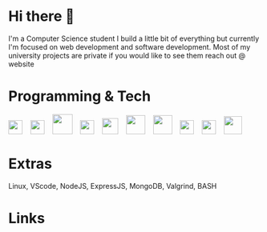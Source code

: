 # Hi there 👋
I'm a Computer Science student I build a little bit of everything but currently I'm focused on web development and software development.
Most of my university projects are private if you would like to see them reach out @ website

# Programming & Tech
<p>
  <img src="https://upload.wikimedia.org/wikipedia/commons/6/6a/JavaScript-logo.png" height="28">
  &nbsp;&nbsp;
  <img src="https://cdn-icons-png.flaticon.com/512/732/732212.png" height="28">
  &nbsp;&nbsp;
  <img src="https://cdn.freebiesupply.com/logos/large/2x/css3-logo-png-transparent.png" height="40">
  &nbsp;&nbsp;
  <img src="https://cdn.freebiesupply.com/logos/large/2x/nodejs-icon-logo-png-transparent.png" height="28">
  &nbsp;&nbsp;
  <img src="https://upload.wikimedia.org/wikipedia/commons/thumb/c/c3/Python-logo-notext.svg/1869px-Python-logo-notext.svg.png" height="32">
  &nbsp;&nbsp;
  <img src="https://cdn-icons-png.flaticon.com/512/226/226777.png" height="38">
  &nbsp;&nbsp;
  <img src="https://cdn.icon-icons.com/icons2/2107/PNG/512/file_type_vscode_icon_130084.png" height="38">
  &nbsp;&nbsp;
  <img src="https://upload.wikimedia.org/wikipedia/commons/1/19/C_Logo.png" height="28">
  &nbsp;&nbsp;
  <img src="https://upload.wikimedia.org/wikipedia/commons/thumb/1/18/ISO_C%2B%2B_Logo.svg/1822px-ISO_C%2B%2B_Logo.svg.png" height="28">
  &nbsp;&nbsp;
  <img src="https://cdn.freebiesupply.com/logos/large/2x/linux-tux-2-logo-png-transparent.png" height="36">
</p>









# Extras

Linux, VScode, NodeJS, ExpressJS, MongoDB, Valgrind, BASH

# Links
